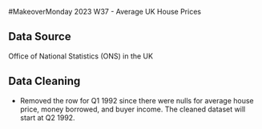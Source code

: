 #MakeoverMonday 2023 W37 - Average UK House Prices

## Data Source

Office of National Statistics (ONS) in the UK

## Data Cleaning

-  Removed the row for Q1 1992 since there were nulls for average house price, money borrowed, and buyer income. The cleaned dataset will start at Q2 1992.
